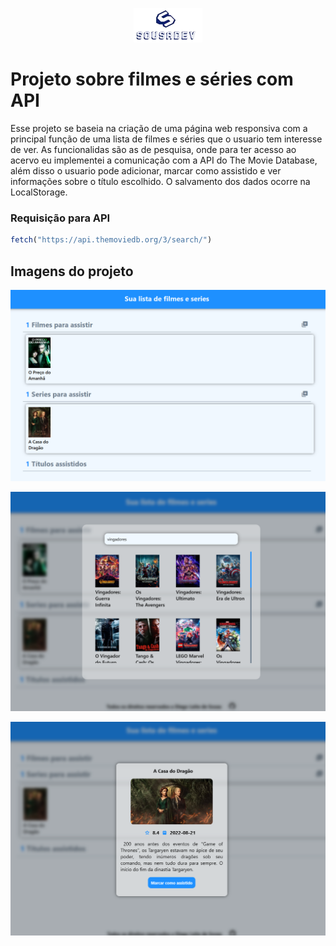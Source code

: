 <div style="text-align: center">

![Imagem logo](img/logo_size-removebg-preview.png)

</div>

# Projeto sobre filmes e séries com API

Esse projeto se baseia na criação de uma página web responsiva com a principal função de uma lista de filmes e séries que o usuario tem interesse de ver. As funcionalidas são as de pesquisa, onde para ter acesso ao acervo eu implementei a comunicação com a API do The Movie Database, além disso o usuario pode adicionar, marcar como assistido e ver informações sobre o título escolhido. O salvamento dos dados ocorre na LocalStorage.


### Requisição para API



```javascript
fetch("https://api.themoviedb.org/3/search/")
```



## Imagens do projeto

![Imagem 1](img/Captura%20de%20tela%202024-05-07%20150705.png)

![Imagem 2](img/Captura%20de%20tela%202024-05-07%20150827.png)

![Imagem 3](img/Captura%20de%20tela%202024-05-07%20150757.png)
